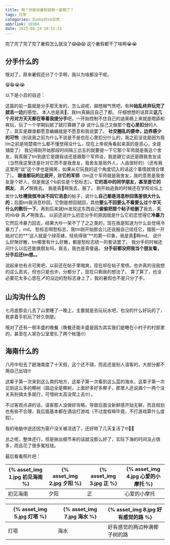 ```yaml
---
title: 啊？你是说暑假就剩一星期了？
tags: 日常
categories: Dumby的sb日常
abbrlink: 10304
date: 2025-08-24 20:51:51
---
```


完了完了完了完了暑假怎么就没了😱😱😱
这个暑假都干了啥啊😭😭

<!--more-->

## 分手什么的

哦对了，原来暑假还分了个手啊，我以为啥都没干呢。

😁😁😭😭

以下是小丑的自述：

这篇的前一篇就是分手那天发的，怎么说呢，越想越气愤吧，有种**始乱终弃玩完了就丢一边**的感觉。
本人也是真🤡，我tm真膈应自己了都。
仔细想想的话其实**这几个月对方天天都在等着我提分手**吧，一开始控制不住自己的迪奥瘾上来就是嗯舔和爽玩，玩了一个学期玩腻了就打算踢了😅
说什么自己又做那个**在心里扣分**的人了，其实是跟谁都愿意蛐蛐就是不愿意和我说罢了。
**社交圈乱的要命，边界感少的可怜**（别说我之前为什么不说是不是也在心里扣分什么的，我之前没说是因为我tm之前是晓楚南什么都不懂觉得没什么，现在上帝视角看起来真的是恶心，全是铺垫了）
我记得刚开始那段时间隔三岔五的就要提一下它那个军师就是我这个舍友，我真服了tm到底它是跟我谈还是跟那个军师谈，我是跟它谈还是跟我舍友谈（当然我这里还是针对它而不是我舍友，我舍友是局外人，人品很好的）（还有我这里用“谈”这个字也是搞笑，如果从它玩我的这个角度切入的话这个事情就很合理了）。
**跟谁都玩的比我开**，跟**它的军师**（tm这个军师就是我舍友，我的意思是我舍友是个好人，但是我这个b前任是个愁标志）**、它的高中的同学朋友，甚至是它的网友**。
真🗡啊我去。
我是真🤡啊我去，服了。
刚开始追我的时候还在学校论坛上发什么**吐槽我很冷淡不回它消息**的帖子，说什么**自己都是消息秒回落差很大什么的**；后面tm我消息秒回，它倒是想回就回，其他**要么不回要么不看要么过个半天什么的敷衍一下**。再到后来就tm发现这东西自己**偷偷把那个帖子给删了**我去，真的nb😅
真🗡啊我去。
以前还说什么初恋分手的原因就是什么它初恋觉得它**冷暴力**它然后冷暴力回去，结果大吵一架不了了之之类的，现在我是知道为什么会觉得冷暴力了，md。
愁标志啊愁标志，我tm刚开始那会儿还说服自己信任它，摆脱一开始对它的**“这人就是个绿茶婊，轻佻得很”**的第一印象，我是真🤡啊md。
说什么好聚好散，tm哪里有什么好散，都是愁标志统一的套话罢了。
我分手的时候还问什么以后还能做朋友吗，我去，我也是真傻逼。
**分手前都没把我当个朋友看，分手后还tm想。。**

说起来也有点可笑吧，以前还在帖子里暗爽，现在却在帖子里喷。也许真的没我想的这么恶劣，但也只是也许，分都分了，现在只剩我的想法了。
算了算了，也没必要花太多心思在🗡的没边的愁标志身上了，我的暑假也不是只分了手。

## 山沟沟什么的

七月底那会儿去了山里睡了一晚上，主要就是去玩玩水吧，也没的什么好玩的了，我拿着手机玩了好久倒是。

哦对了还有一顿丰盛的晚餐（晚餐还能丰盛是因为其实我们是睡在小村子的村部里的，甚至在人家办公室里扎了两个帐篷🤓）

## 海南什么的

八月中旬去了趟海南度了十天假，这个还不错，而且还是别人请客的，大部分都不用自己出钱🤓

这辈子第一次来到这么南的地方，这辈子第一次看到这么蓝的海水，这辈子第一次见到这么多的椰树（路边全是椰树，上面好多好多椰子，那里人还说摘个一两个没关系别摘太多就行，可惜树太高没爬上去🤓）。

不过客观点讲的话，请客那人没做好攻略，导致后面没新鲜感开始无聊，而且规划也有些不合理，我后面基本都在酒店打游戏（不过度假嘛毕竟，不打游戏算什么度假）。

我的电脑中途还因为窗户没关被浇透了，还好晾了几天复活了🤓👍🏿

总之呢，整体还行，但是揪出细节来的话就没那么好了，实际下海的时间没占很多，而且花了很多冤枉钱。

最后看看照片吧：

| {% asset_img 1.jpg 初见海南 %} | {% asset_img 2.jpg 夕阳 %} | {% asset_img 3.jpg 正 %} |  {% asset_img 4.jpg 心爱的小摩托 %} |
| ----- | ----- | ----- | ----- |
| 初见海南 | 夕阳 | 正 | 心爱的小摩托 |

| {% asset_img 5.jpg 灯塔 %} | {% asset_img 7.jpg 海水 %} |  {% asset_img 8.jpg 好有感觉的路 %} |
| ----- | ----- | ----- |
| 灯塔 | 海水 | 好有感觉的两边种满椰子树的路 |